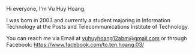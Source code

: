 Hi everyone, I'm Vu Huy Hoang.

I was born in 2003 and currently a student majoring in Information Technology at the Posts and Telecommunications Institute of Technology.

You can reach me via Email at vuhuyhoang12abm@gmail.com or through Facebook: https://www.facebook.com/to.ten.hoang.03/ 
